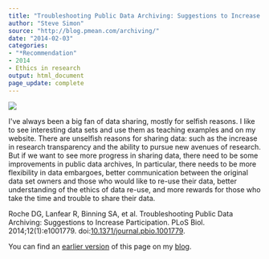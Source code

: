 ```yaml
---
title: "Troubleshooting Public Data Archiving: Suggestions to Increase Participation"
author: "Steve Simon"
source: "http://blog.pmean.com/archiving/"
date: "2014-02-03"
categories:
- "*Recommendation"
- 2014
- Ethics in research
output: html_document
page_update: complete
---
```


![](http://www.pmean.com/new-images/14/archiving01.png)

<!---More--->

I've always been a big fan of data sharing, mostly for selfish reasons. I like to see interesting data sets and use them as teaching examples and on my website. There are unselfish reasons for sharing data: such as the increase in research transparency and the ability to pursue new avenues of research. But if we want to see more progress in sharing data, there need to be some improvements in public data archives, In particular, there needs to be more flexibility in data embargoes, better communication between the original data set owners and those who would like to re-use their data, better understanding of the ethics of data re-use, and more rewards for those who take the time and trouble to share their data. 

Roche DG, Lanfear R, Binning SA, et al. Troubleshooting Public Data Archiving: Suggestions to Increase Participation. PLoS Biol. 2014;12(1):e1001779. doi:[10.1371/journal.pbio.1001779][doi1]. 

You can find an [earlier version][sim1] of this page on my [blog][sim2].

[sim1]: http://blog.pmean.com/archiving/
[sim2]: http://blog.pmean.com

[doi1]: https://doi.org/10.1371/journal.pbio.1001779
